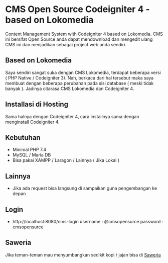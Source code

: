 # CMS Open Source Codeigniter 4 - based on Lokomedia
Content Management System with Codeigniter 4 based on Lokomedia. CMS ini bersifat Open Source anda dapat mendownload dan mengedit ulang CMS ini dan menjadikan sebagai project web anda sendiri.

## Based on Lokomedia
Saya sendiri sangat suka dengan CMS Lokomedia, terdapat beberapa versi ( PHP Native / Codeigniter 3). Nah, berkaca dari hal tersebut maka saya membuat dengan beberapa perubahan pada sisi database ( meski tidak banyak ). Jadinya citarasa CMS Lokomedia dan Codeigniter 4.

## Installasi di Hosting
Sama halnya dengan Codeigniter 4, cara installnya sama dengan menginstall Codeigniter 4.

## Kebutuhan
- Minimal PHP 7.4
- MySQL / Maria DB
- Bisa pakai XAMPP / Laragon / Lainnya ( Jika Lokal )

## Lainnya
- Jika ada request bisa langsung di sampaikan guna pengembangan ke depan

## Login
- http://localhost:8080/cms-login
username : @cmsopensurce
password : cmsopensurce

## Saweria
Jika teman-teman mau menyumbangkan sedikit kopi / jajan bisa di [Saweria](https://saweria.co/hendriarga28)
